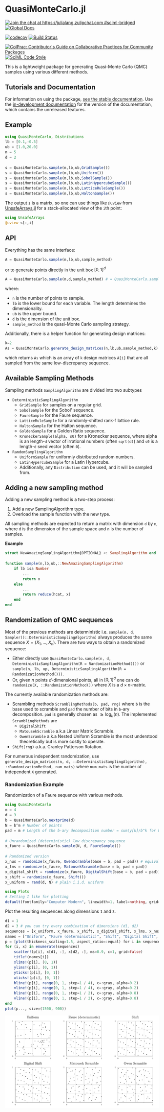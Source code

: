 # QuasiMonteCarlo.jl

[![Join the chat at https://julialang.zulipchat.com #sciml-bridged](https://img.shields.io/static/v1?label=Zulip&message=chat&color=9558b2&labelColor=389826)](https://julialang.zulipchat.com/#narrow/stream/279055-sciml-bridged)
[![Global Docs](https://img.shields.io/badge/docs-SciML-blue.svg)](https://docs.sciml.ai/QuasiMonteCarlo/stable/)

[![codecov](https://codecov.io/gh/SciML/QuasiMonteCarlo.jl/branch/master/graph/badge.svg)](https://codecov.io/gh/SciML/QuasiMonteCarlo.jl)
[![Build Status](https://github.com/SciML/QuasiMonteCarlo.jl/workflows/CI/badge.svg)](https://github.com/SciML/QuasiMonteCarlo.jl/actions?query=workflow%3ACI)

[![ColPrac: Contributor's Guide on Collaborative Practices for Community Packages](https://img.shields.io/badge/ColPrac-Contributor's%20Guide-blueviolet)](https://github.com/SciML/ColPrac)
[![SciML Code Style](https://img.shields.io/static/v1?label=code%20style&message=SciML&color=9558b2&labelColor=389826)](https://github.com/SciML/SciMLStyle)

This is a lightweight package for generating Quasi-Monte Carlo (QMC) samples
using various different methods.

## Tutorials and Documentation

For information on using the package,
[see the stable documentation](https://docs.sciml.ai/QuasiMonteCarlo/stable/). Use the
[in-development documentation](https://docs.sciml.ai/QuasiMonteCarlo/dev/) for the version of
the documentation, which contains the unreleased features.

## Example

```julia
using QuasiMonteCarlo, Distributions
lb = [0.1,-0.5]
ub = [1.0,20.0]
n = 5
d = 2

s = QuasiMonteCarlo.sample(n,lb,ub,GridSample())
s = QuasiMonteCarlo.sample(n,lb,ub,Uniform())
s = QuasiMonteCarlo.sample(n,lb,ub,SobolSample())
s = QuasiMonteCarlo.sample(n,lb,ub,LatinHypercubeSample())
s = QuasiMonteCarlo.sample(n,lb,ub,LatticeRuleSample())
s = QuasiMonteCarlo.sample(n,lb,ub,HaltonSample())
```

The output `s` is a matrix, so one can use things like `@uview` from
[UnsafeArrays.jl](https://github.com/oschulz/UnsafeArrays.jl) for a stack-allocated
view of the `i`th point:

```julia
using UnsafeArrays
@uview s[:,i]
```

## API

Everything has the same interface:

```julia
A = QuasiMonteCarlo.sample(n,lb,ub,sample_method)
```

or to generate points directly in the unit box $[0,1]^d$

```julia
A = QuasiMonteCarlo.sample(n,d,sample_method) # = QuasiMonteCarlo.sample(n,zeros(d),ones(d),sample_method)
```

where:

- `n` is the number of points to sample.
- `lb` is the lower bound for each variable. The length determines the dimensionality.
- `ub` is the upper bound.
- `d` is the dimension of the unit box.
- `sample_method` is the quasi-Monte Carlo sampling strategy.

Additionally, there is a helper function for generating design matrices:

```julia
k=2
As = QuasiMonteCarlo.generate_design_matrices(n,lb,ub,sample_method,k)
```

which returns `As` which is an array of `k` design matrices `A[i]` that are
all sampled from the same low-discrepancy sequence.

## Available Sampling Methods

Sampling methods `SamplingAlgorithm` are divided into two subtypes

- `DeterministicSamplingAlgorithm`
  - `GridSample` for samples on a regular grid.
  - `SobolSample` for the Sobol' sequence.
  - `FaureSample` for the Faure sequence.
  - `LatticeRuleSample` for a randomly-shifted rank-1 lattice rule.
  - `HaltonSample` for the Halton sequence.
  - `GoldenSample` for a Golden Ratio sequence.
  - `KroneckerSample(alpha, s0)` for a Kronecker sequence, where alpha is an length-`d` vector of irrational numbers (often `sqrt(d)`) and `s0` is a length-`d` seed vector (often `0`).
- `RandomSamplingAlgorithm`
  - `UniformSample` for uniformly distributed random numbers.
  - `LatinHypercubeSample` for a Latin Hypercube.
  - Additionally, any `Distribution` can be used, and it will be sampled from.
  <!-- - `SectionSample(x0, sampler)` where `sampler` is any sampler above and `x0` is a vector of either `NaN` for a free dimension or some scalar for a constrained dimension. Not currently supported. -->

## Adding a new sampling method

Adding a new sampling method is a two-step process:

1. Add a new SamplingAlgorithm type.
2. Overload the sample function with the new type.

All sampling methods are expected to return a matrix with dimension `d` by `n`, where `d` is the dimension of the sample space and `n` is the number of samples.

**Example**

```julia
struct NewAmazingSamplingAlgorithm{OPTIONAL} <: SamplingAlgorithm end

function sample(n,lb,ub,::NewAmazingSamplingAlgorithm)
    if lb isa Number
        ...
        return x
    else
        ...
        return reduce(hcat, x)
    end
end
```

## Randomization of QMC sequences

Most of the previous methods are deterministic i.e. `sample(n, d, Sampler()::DeterministicSamplingAlgorithm)` always produces the same sequence $X = (X_1, \dots, X_n)$.
There are two ways to obtain a randomized sequence:

- Either directly use `QuasiMonteCarlo.sample(n, d, DeterministicSamplingAlgorithm(R = RandomizationMethod()))` or `sample(n, lb, up, DeterministicSamplingAlgorithm(R = RandomizationMethod()))`.
- Or, given $n$ points $d$-dimensional points, all in $[0,1]^d$ one can do `randomize(X, ::RandomizationMethod())` where $X$ is a $d\times n$-matrix.

The currently available randomization methods are:

- Scrambling methods `ScramblingMethods(b, pad, rng)` where `b` is the base used to scramble and `pad` the number of bits in `b`-ary decomposition.
`pad` is generally chosen as $\gtrsim \log_b(n)$.
The implemented `ScramblingMethods` are
  - `DigitalShift`
  - `MatousekScramble` a.k.a Linear Matrix Scramble.
  - `OwenScramble` a.k.a Nested Uniform Scramble is the most understood theoretically but is more costly to operate.
- `Shift(rng)` a.k.a. Cranley Patterson Rotation.

For numerous independent randomization, use `generate_design_matrices(n, d, ::DeterministicSamplingAlgorithm), ::RandomizationMethod, num_mats)` where `num_mats` is the number of independent `X` generated.

### Randomization Example

Randomization of a Faure sequence with various methods.

```julia
using QuasiMonteCarlo
m = 4
d = 3
b = QuasiMonteCarlo.nextprime(d)
N = b^m # Number of points
pad = m # Length of the b-ary decomposition number = sum(y[k]/b^k for k in 1:pad)

# Unrandomized (deterministic) low discrepancy sequence
x_faure = QuasiMonteCarlo.sample(N, d, FaureSample())

# Randomized version
x_nus = randomize(x_faure, OwenScramble(base = b, pad = pad)) # equivalent to sample(N, d, FaureSample(R = OwenScramble(base = b, pad = pad)))
x_lms = randomize(x_faure, MatousekScramble(base = b, pad = pad))
x_digital_shift = randomize(x_faure, DigitalShift(base = b, pad = pad))
x_shift = randomize(x_faure, Shift())
x_uniform = rand(d, N) # plain i.i.d. uniform
```

```julia
using Plots
# Setting I like for plotting
default(fontfamily="Computer Modern", linewidth=1, label=nothing, grid=true, framestyle=:default)
```

Plot the resulting sequences along dimensions `1` and `3`.

```julia
d1 = 1
d2 = 3 # you can try every combination of dimensions (d1, d2)
sequences = [x_uniform, x_faure, x_shift, x_digital_shift, x_lms, x_nus]
names = ["Uniform", "Faure (deterministic)", "Shift", "Digital Shift", "Matousek Scramble", "Owen Scramble"]
p = [plot(thickness_scaling=1.5, aspect_ratio=:equal) for i in sequences]
for (i, x) in enumerate(sequences)
    scatter!(p[i], x[d1, :], x[d2, :], ms=0.9, c=1, grid=false)
    title!(names[i])
    xlims!(p[i], (0, 1))
    ylims!(p[i], (0, 1))
    yticks!(p[i], [0, 1])
    xticks!(p[i], [0, 1])
    hline!(p[i], range(0, 1, step=1 / 4), c=:gray, alpha=0.2)
    vline!(p[i], range(0, 1, step=1 / 4), c=:gray, alpha=0.2)
    hline!(p[i], range(0, 1, step=1 / 2), c=:gray, alpha=0.8)
    vline!(p[i], range(0, 1, step=1 / 2), c=:gray, alpha=0.8)
end
plot(p..., size=(1500, 900))
```

![Different randomize methods of the same initial set of points](img/various_randomization.svg)
